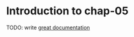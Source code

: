 # Introduction to chap-05

TODO: write [great documentation](http://jacobian.org/writing/what-to-write/)
